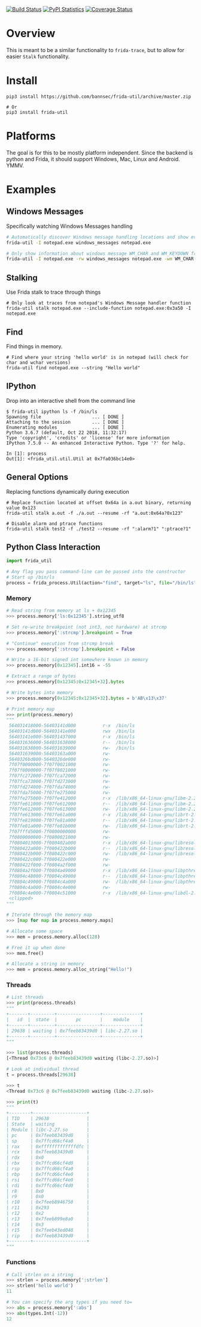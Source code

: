 [![Build Status](https://travis-ci.org/bannsec/frida-util.svg?branch=master)](https://travis-ci.org/bannsec/frida-util)
[![PyPI Statistics](https://img.shields.io/pypi/dm/frida-util.svg)](https://pypistats.org/packages/frida-util)
[![Coverage Status](https://coveralls.io/repos/github/bannsec/frida-util/badge.svg?branch=master)](https://coveralls.io/github/bannsec/frida-util?branch=master)

# Overview
This is meant to be a similar functionality to `frida-trace`, but to allow for easier `Stalk` functionality.

# Install
```
pip3 install https://github.com/bannsec/frida-util/archive/master.zip

# Or
pip3 install frida-util
```

# Platforms
The goal is for this to be mostly platform independent. Since the backend is python and Frida, it should support Windows, Mac, Linux and Android. YMMV.

# Examples

## Windows Messages
Specifically watching Windows Messages handling

```bash
# Automatically discover Windows message handling locations and show event messages as they are handled.
frida-util -I notepad.exe windows_messages notepad.exe

# Only show information about windows message WM_CHAR and WM_KEYDOWN from notepad.exe
frida-util -I notepad.exe -rw windows_messages notepad.exe -wm WM_CHAR WM_KEYDOWN
```

## Stalking
Use Frida stalk to trace through things

```
# Only look at traces from notepad's Windows Message handler function
frida-util stalk notepad.exe --include-function notepad.exe:0x3a50 -I notepad.exe
```

## Find
Find things in memory.

```
# Find where your string 'hello world' is in notepad (will check for char and wchar versions)
frida-util find notepad.exe --string "Hello world"
```

## IPython
Drop into an interactive shell from the command line
```
$ frida-util ipython ls -f /bin/ls
Spawning file                   ... [ DONE ]
Attaching to the session        ... [ DONE ]
Enumerating modules             ... [ DONE ]
Python 3.6.7 (default, Oct 22 2018, 11:32:17)
Type 'copyright', 'credits' or 'license' for more information
IPython 7.5.0 -- An enhanced Interactive Python. Type '?' for help.

In [1]: process
Out[1]: <frida_util.util.Util at 0x7fa036bc14e0>
```

## General Options
Replacing functions dynamically during execution
```
# Replace function located at offset 0x64a in a.out binary, returning value 0x123
frida-util stalk a.out -f ./a.out --resume -rf "a.out:0x64a?0x123"

# Disable alarm and ptrace functions
frida-util stalk test2 -f ./test2 --resume -rf ":alarm?1" ":ptrace?1"
```

## Python Class Interaction
```python
import frida_util

# Any flag you pass command-line can be passed into the constructor
# Start up /bin/ls
process = frida_process.Util(action="find", target="ls", file="/bin/ls", resume=False, verbose=False)
```

### Memory
```python
# Read string from memory at ls + 0x12345
>>> process.memory['ls:0x12345'].string_utf8

# Set re-write breakpoint (not int3, not hardware) at strcmp
>>> process.memory[':strcmp'].breakpoint = True

# "Continue" execution from strcmp break
>>> process.memory[':strcmp'].breakpoint = False

# Write a 16-bit signed int somewhere known in memory
>>> process.memory[0x12345].int16 = -55

# Extract a range of bytes
>>> process.memory[0x12345:0x12345+32].bytes

# Write bytes into memory
>>> process.memory[0x12345:0x12345+32].bytes = b'AB\x13\x37'

# Print memory map
>>> print(process.memory)
"""
 564031418000-56403141d000          r-x  /bin/ls
 56403141d000-56403141e000          rwx  /bin/ls
 56403141e000-564031437000          r-x  /bin/ls
 564031636000-564031638000          r--  /bin/ls
 564031638000-564031639000          rw-  /bin/ls
 564031639000-56403163a000          rw-
 5640326bd000-5640326de000          rw-
 7f07f0000000-7f07f0021000          rw-
 7f07f8000000-7f07f8021000          rw-
 7f07fc272000-7f07fca72000          rw-
 7f07fca73000-7f07fd273000          rw-
 7f07fd274000-7f07fda74000          rw-
 7f07fda75000-7f07fe275000          rw-
 7f07fe275000-7f07fe412000          r-x  /lib/x86_64-linux-gnu/libm-2.27.so
 7f07fe611000-7f07fe612000          r--  /lib/x86_64-linux-gnu/libm-2.27.so
 7f07fe612000-7f07fe613000          rw-  /lib/x86_64-linux-gnu/libm-2.27.so
 7f07fe613000-7f07fe61a000          r-x  /lib/x86_64-linux-gnu/librt-2.27.so
 7f07fe819000-7f07fe81a000          r--  /lib/x86_64-linux-gnu/librt-2.27.so
 7f07fe81a000-7f07fe81b000          rw-  /lib/x86_64-linux-gnu/librt-2.27.so
 7f07fffd5000-7f0800000000          rw-
 7f0800000000-7f0800021000          rw-
 7f0804013000-7f080402a000          r-x  /lib/x86_64-linux-gnu/libresolv-2.27.so
 7f080422a000-7f080422b000          r--  /lib/x86_64-linux-gnu/libresolv-2.27.so
 7f080422b000-7f080422c000          rw-  /lib/x86_64-linux-gnu/libresolv-2.27.so
 7f080422c000-7f080422e000          rw-
 7f080422f000-7f0804a2f000          rw-
 7f0804a2f000-7f0804a49000          r-x  /lib/x86_64-linux-gnu/libpthread-2.27.so
 7f0804c48000-7f0804c49000          r--  /lib/x86_64-linux-gnu/libpthread-2.27.so
 7f0804c49000-7f0804c4a000          rw-  /lib/x86_64-linux-gnu/libpthread-2.27.so
 7f0804c4a000-7f0804c4e000          rw-
 7f0804c4e000-7f0804c51000          r-x  /lib/x86_64-linux-gnu/libdl-2.27.so
 <clipped>
"""

# Iterate through the memory map
>>> [map for map in process.memory.maps]

# Allocate some space
>>> mem = process.memory.alloc(128)

# Free it up when done
>>> mem.free()

# Allocate a string in memory
>>> mem = process.memory.alloc_string("Hello!")
```

### Threads
```python
# List threads
>>> print(process.threads)
"""
+-------+---------+----------------+--------------+
|   id  |  state  |       pc       |    module    |
+-------+---------+----------------+--------------+
| 29638 | waiting | 0x7feeb83439d0 | libc-2.27.so |
+-------+---------+----------------+--------------+
"""

>>> list(process.threads)
[<Thread 0x73c6 @ 0x7feeb83439d0 waiting (libc-2.27.so)>]

# Look at individual thread
t = process.threads[29638]

>>> t
<Thread 0x73c6 @ 0x7feeb83439d0 waiting (libc-2.27.so)>

>>> print(t)
"""
+--------+--------------------+
| TID    | 29638              |
| State  | waiting            |
| Module | libc-2.27.so       |
| pc     | 0x7feeb83439d0     |
| sp     | 0x7ffcd66cf4a0     |
| rax    | 0xfffffffffffffdfc |
| rcx    | 0x7feeb83439d0     |
| rdx    | 0x0                |
| rbx    | 0x7ffcd66cf4d0     |
| rsp    | 0x7ffcd66cf4a0     |
| rbp    | 0x7ffcd66cf4e0     |
| rsi    | 0x7ffcd66cf4e0     |
| rdi    | 0x7ffcd66cf4d0     |
| r8     | 0x0                |
| r9     | 0x0                |
| r10    | 0x7feeb8946750     |
| r11    | 0x293              |
| r12    | 0x2                |
| r13    | 0x7feeb899e8a0     |
| r14    | 0x3                |
| r15    | 0x7feeb43ed040     |
| rip    | 0x7feeb83439d0     |
+--------+--------------------+
"""
```

### Functions
```python
# Call strlen on a string
>>> strlen = process.memory[':strlen']
>>> strlen('hello world')
11

# You can specify the arg types if you need to=
>>> abs = process.memory[':abs']
>>> abs(types.Int(-12))
12
```
